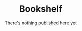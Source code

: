 <script context="module">
    export const prerender = true;
</script>

<script>
  import Header from "$lib/components/SEO/index.svelte"
</script>


<Header
	slug="/"
	title="Bookshelf"
	metadescription="This page includes a list of the books that I've read alongisde my review of them"/>

  
# Bookshelf

There's nothing published here yet